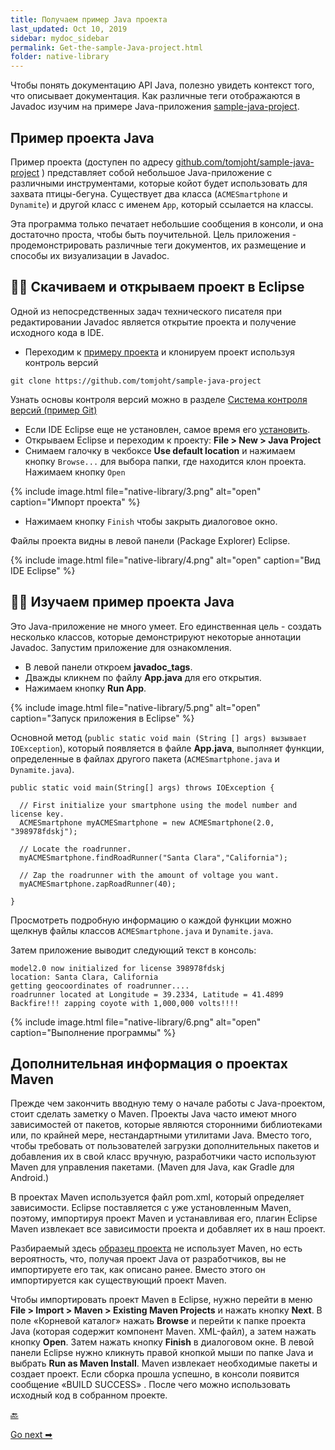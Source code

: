 ```yaml
---
title: Получаем пример Java проекта
last_updated: Oct 10, 2019
sidebar: mydoc_sidebar
permalink: Get-the-sample-Java-project.html
folder: native-library
---
```


Чтобы понять документацию API Java, полезно увидеть контекст того, что описывает документация. Как различные теги отображаются в Javadoc изучим на примере  Java-приложения [sample-java-project](https://github.com/tomjoht/sample-java-project).

<a name="sample"></a>
## Пример проекта Java

Пример проекта (доступен по адресу [github.com/tomjoht/sample-java-project](https://github.com/tomjoht/sample-java-project) ) представляет собой небольшое Java-приложение с различными инструментами, которые койот будет использовать для захвата птицы-бегуна. Существует два класса (`ACMESmartphone` и `Dynamite`) и другой класс с именем `App`, который ссылается на классы.

Эта программа только печатает небольшие сообщения в консоли, и она достаточно проста, чтобы быть поучительной. Цель приложения - продемонстрировать различные теги документов, их размещение и способы их визуализации в Javadoc.

<a name="open"></a>
## 👨‍💻 Скачиваем и открываем проект в Eclipse

Одной из непосредственных задач технического писателя при редактировании Javadoc является открытие проекта и получение исходного кода в IDE.

- Переходим к [примеру проекта](https://github.com/tomjoht/sample-java-project) и клонируем проект используя контроль версий

```
git clone https://github.com/tomjoht/sample-java-project
```

Узнать основы контроля версий можно в разделе [Система контроля версий (пример Git)](Version-control-system.html)

- Если IDE Eclipse еще не установлен, самое время его [установить](Overview-of-library.html#eclipse).
- Открываем Eclipse и переходим к проекту: **File > New > Java Project**
- Снимаем галочку в чекбоксе **Use default location** и нажимаем кнопку `Browse...` для выбора папки, где находится клон проекта. Нажимаем кнопку `Open`

{% include image.html file="native-library/3.png" alt="open" caption="Импорт проекта" %}

- Нажимаем кнопку `Finish` чтобы закрыть диалоговое окно.

Файлы проекта видны в левой панели (Package Explorer) Eclipse.

{% include image.html file="native-library/4.png" alt="open" caption="Вид IDE Eclipse" %}

<a name="play"></a>
## 👨‍💻 Изучаем пример проекта Java

Это Java-приложение не много умеет. Его единственная цель - создать несколько классов, которые демонстрируют некоторые аннотации Javadoc. Запустим приложение для ознакомления.

- В левой панели откроем **javadoc_tags**.
- Дважды кликнем по файлу **App.java** для его открытия.
- Нажимаем кнопку **Run App**.

{% include image.html file="native-library/5.png" alt="open" caption="Запуск приложения в Eclipse" %}

Основной метод (`public static void main (String [] args) вызывает IOException`), который появляется в файле **App.java**, выполняет функции, определенные в файлах другого пакета (`ACMESmartphone.java` и `Dynamite.java`).

```
public static void main(String[] args) throws IOException {

  // First initialize your smartphone using the model number and license key.
  ACMESmartphone myACMESmartphone = new ACMESmartphone(2.0, "398978fdskj");

  // Locate the roadrunner.
  myACMESmartphone.findRoadRunner("Santa Clara","California");

  // Zap the roadrunner with the amount of voltage you want.
  myACMESmartphone.zapRoadRunner(40);

}
```

Просмотреть подробную информацию о каждой функции можно щелкнув файлы классов `ACMESmartphone.java` и `Dynamite.java`.

Затем приложение выводит следующий текст в консоль:

```
model2.0 now initialized for license 398978fdskj
location: Santa Clara, California
getting geocoordinates of roadrunner....
roadrunner located at Longitude = 39.2334, Latitude = 41.4899
Backfire!!! zapping coyote with 1,000,000 volts!!!!
```

{% include image.html file="native-library/6.png" alt="open" caption="Выполнение программы" %}

<a name="notes"></a>
## Дополнительная информация о проектах Maven

Прежде чем закончить вводную тему о начале работы с Java-проектом, стоит сделать заметку о Maven. Проекты Java часто имеют много зависимостей от пакетов, которые являются сторонними библиотеками или, по крайней мере, нестандартными утилитами Java. Вместо того, чтобы требовать от пользователей загрузки дополнительных пакетов и добавления их в свой класс вручную, разработчики часто используют Maven для управления пакетами. (Maven для Java, как Gradle для Android.)

В проектах Maven используется файл pom.xml, который определяет зависимости. Eclipse поставляется с уже установленным Maven, поэтому, импортируя проект Maven и устанавливая его, плагин Eclipse Maven извлекает все зависимости проекта и добавляет их в наш проект.

Разбираемый здесь [образец проекта](https://github.com/tomjoht/sample-java-project) не использует Maven, но есть вероятность, что, получая проект Java от разработчиков, вы не импортируете его так, как описано ранее. Вместо этого он импортируется как существующий проект Maven.

Чтобы импортировать проект Maven в Eclipse, нужно перейти в меню **File > Import > Maven > Existing Maven Projects** и нажать кнопку **Next**. В поле «Корневой каталог» нажать **Browse** и перейти к папке проекта Java (которая содержит компонент Maven. XML-файл), а затем нажать кнопку **Open**. Затем нажать кнопку **Finish** в диалоговом окне. В левой панели Eclipse нужно кликнуть правой кнопкой мыши по папке Java и выбрать **Run as Maven Install**. Maven извлекает необходимые пакеты и создает проект. Если сборка прошла успешно, в консоли появится сообщение «BUILD SUCCESS» . После чего можно использовать исходный код в собранном проекте.

[🔙](Overview-of-library.html)

[Go next ➡](Java-crash-course.html)

